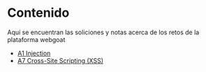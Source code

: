 # Contenido 

Aquí se encuentran las soliciones y notas acerca de los retos de la plataforma webgoat

+ [A1 Injection](https://github.com/elcaza/notas/tree/master/webgoat/a1)
+ [A7 Cross-Site Scripting (XSS)](https://github.com/elcaza/notas/tree/master/webgoat/a7)

<!--
# Guias utiles
**Webgoat**
+ https://programmer.help/blogs/gray-box-clearance-webgoat-8.html
+ https://github.com/WebGoat/WebGoat/wiki/(Almost)-Fully-Documented-Solution-(en

**Java Database Connection**
+ https://www.arquitecturajava.com/jdbc-prepared-statement-y-su-manejo/
-->
